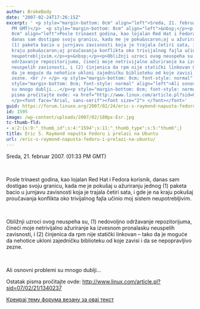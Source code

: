 ```yaml
---
author: BrokeBody
date: "2007-02-24T17:26:15Z"
excerpt: ' <p style="margin-bottom: 0cm" align="left">Sreda, 21. februar 2007. (01:33
  PM GMT)</p>  <p style="margin-bottom: 0cm" align="left">&nbsp;</p><p style="margin-bottom:
  0cm" align="left">Posle trinaest godina, kao lojalan Red Hat i Fedora korisnik,
  danas sam dostigao svoju granicu, kada me je poku&scaron;aj u ažuriranju jednog
  (1) paketa bacio u jurnjavu zavisnosti koja je trajala četiri sata, i gde je na
  kraju poku&scaron;aj proučavanja konflikta oko trivijalnog fajla učinio moj sistem
  neupotrebljivim.</p><p>&nbsp;</p><p>Obližnji uzroci ovog neuspeha su, (1) nedovoljno
  održavanje repozitorijuma, čineći moje netrivijalno ažuriranje ka izvesnom pronalasku
  neuspelih zavisnosti, i (2) činjenica da rpm nije statički linkovan &ndash; tako
  da je moguće da nehotice ukloni zajedničku biblioteku od koje zavisi i da se nepopravljivo
  zezne. <br /> </p> <p style="margin-bottom: 0cm; font-style: normal" align="left">&nbsp;</p><p
  style="margin-bottom: 0cm; font-style: normal" align="left">Ali osnovni problemi
  su mnogo dublji...</p><p style="margin-bottom: 0cm; font-style: normal" align="left">Ostatak
  pisma pročitajte ovde: <a href="http://www.linux.com/article.pl?sid=07/02/21/1340237">http://www.linux.com/article.pl?sid=07/02/21/1340237</a>
  </p><font face="Arial, sans-serif"><font size="2"> </font></font>'
guid: https://forum.linuxo.org/2007/02/24/eric-s-raymond-napusta-fedoru-i-prelazi-na-ubuntu/
id: 1595
image: /wp-content/uploads/2007/02/180px-Esr.jpg
tc-thumb-fld:
- a:2:{s:9:"_thumb_id";s:4:"1594";s:11:"_thumb_type";s:5:"thumb";}
title: Eric S. Raymond napušta Fedoru i prelazi na Ubuntu
url: /eric-s-raymond-napusta-fedoru-i-prelazi-na-ubuntu/
---
```

<p style="margin-bottom: 0cm" align="left">
  Sreda, 21. februar 2007. (01:33 PM GMT)
</p>

<p style="margin-bottom: 0cm" align="left">
  &nbsp;
</p>

<p style="margin-bottom: 0cm" align="left">
  Posle trinaest godina, kao lojalan Red Hat i Fedora korisnik, danas sam dostigao svoju granicu, kada me je poku&scaron;aj u ažuriranju jednog (1) paketa bacio u jurnjavu zavisnosti koja je trajala četiri sata, i gde je na kraju poku&scaron;aj proučavanja konflikta oko trivijalnog fajla učinio moj sistem neupotrebljivim.
</p>

&nbsp;

Obližnji uzroci ovog neuspeha su, (1) nedovoljno održavanje repozitorijuma, čineći moje netrivijalno ažuriranje ka izvesnom pronalasku neuspelih zavisnosti, i (2) činjenica da rpm nije statički linkovan &ndash; tako da je moguće da nehotice ukloni zajedničku biblioteku od koje zavisi i da se nepopravljivo zezne. 

<p style="margin-bottom: 0cm; font-style: normal" align="left">
  &nbsp;
</p>

<p style="margin-bottom: 0cm; font-style: normal" align="left">
  Ali osnovni problemi su mnogo dublji&#8230;
</p>

<p style="margin-bottom: 0cm; font-style: normal" align="left">
  Ostatak pisma pročitajte ovde: <a href="http://www.linux.com/article.pl?sid=07/02/21/1340237">http://www.linux.com/article.pl?sid=07/02/21/1340237</a>
</p>

<font face="Arial, sans-serif"><font size="2"> </font></font><!--break-->

<img class=" alignright size-full wp-image-1594" src="https://linuxo.org/wp-content/uploads/2007/02/180px-Esr.jpg" align="right" alt="" width="0" height="0" /> 

[Креирај тему форума везану за овај текст](https://linuxo.org/nova-tema-na-forumu/?se_pid=1595)